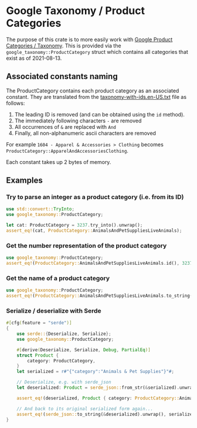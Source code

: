# Google Taxonomy / Product Categories

The purpose of this crate is to more easily work with [Google Product Categories / Taxonomy](https://support.google.com/merchants/answer/6324436).
This is provided via the `google_taxonomy::ProductCategory` struct which contains all categories that exist as of 2021-08-13.

## Associated constants naming

The ProductCategory contains each product category as an associated constant. They are translated from the [taxonomy-with-ids.en-US.txt](https://www.google.com/basepages/producttype/taxonomy-with-ids.en-US.txt) file as follows:
1. The leading ID is removed (and can be obtained using the `id` method).
2. The immediately following characters ` - ` are removed
3. All occurrences of `&` are replaced with `And`
4. Finally, all non-alphanumeric ascii characters are removed

For example `1604 - Apparel & Accessories > Clothing` becomes `ProductCategory::ApparelAndAccessoriesClothing`.

Each constant takes up 2 bytes of memory.

## Examples

### Try to parse an integer as a product category (i.e. from its ID)

```rust
use std::convert::TryInto;
use google_taxonomy::ProductCategory;

let cat: ProductCategory = 3237.try_into().unwrap();
assert_eq!(cat, ProductCategory::AnimalsAndPetSuppliesLiveAnimals);
```

### Get the number representation of the product category
```rust
use google_taxonomy::ProductCategory;
assert_eq!(ProductCategory::AnimalsAndPetSuppliesLiveAnimals.id(), 3237);
```

### Get the name of a product category
```rust
use google_taxonomy::ProductCategory;
assert_eq!(ProductCategory::AnimalsAndPetSuppliesLiveAnimals.to_string(), "Animals & Pet Supplies > Live Animals");
```

### Serialize / deserialize with Serde

```rust
#[cfg(feature = "serde")]
{
    use serde::{Deserialize, Serialize};
    use google_taxonomy::ProductCategory;

    #[derive(Deserialize, Serialize, Debug, PartialEq)]
    struct Product {
        category: ProductCategory,
    }
    let serialized = r#"{"category":"Animals & Pet Supplies"}"#;

    // Deserialize, e.g. with serde_json
    let deserialized: Product = serde_json::from_str(&serialized).unwrap();

    assert_eq!(deserialized, Product { category: ProductCategory::AnimalsAndPetSupplies });

    // And back to its original serialized form again...
    assert_eq!(serde_json::to_string(&deserialized).unwrap(), serialized);
}
```
